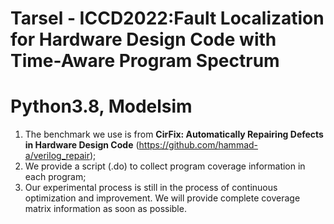 # Tarsel - ICCD2022:Fault Localization for Hardware Design Code with Time-Aware Program Spectrum

# Python3.8, Modelsim

1. The benchmark we use is from **CirFix: Automatically Repairing Defects in Hardware Design
Code** (https://github.com/hammad-a/verilog_repair);
2. We provide a script (.do) to collect program coverage information in each program;
3. Our experimental process is still in the process of continuous optimization and improvement. We will provide complete coverage matrix information as soon as possible.
